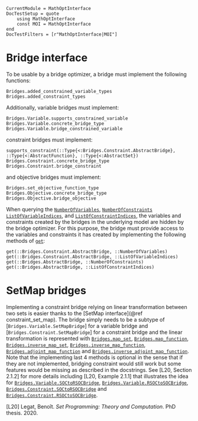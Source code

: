 ```@meta
CurrentModule = MathOptInterface
DocTestSetup = quote
    using MathOptInterface
    const MOI = MathOptInterface
end
DocTestFilters = [r"MathOptInterface|MOI"]
```

# Bridge interface

To be usable by a bridge optimizer, a bridge must implement the following
functions:
```@docs
Bridges.added_constrained_variable_types
Bridges.added_constraint_types
```
Additionally, variable bridges must implement:
```@docs
Bridges.Variable.supports_constrained_variable
Bridges.Variable.concrete_bridge_type
Bridges.Variable.bridge_constrained_variable
```
constraint bridges must implement:
```@docs
supports_constraint(::Type{<:Bridges.Constraint.AbstractBridge}, ::Type{<:AbstractFunction}, ::Type{<:AbstractSet})
Bridges.Constraint.concrete_bridge_type
Bridges.Constraint.bridge_constraint
```
and objective bridges must implement:
```@docs
Bridges.set_objective_function_type
Bridges.Objective.concrete_bridge_type
Bridges.Objective.bridge_objective
```

When querying the [`NumberOfVariables`](@ref), [`NumberOfConstraints`](@ref)
[`ListOfVariableIndices`](@ref), and [`ListOfConstraintIndices`](@ref), the
variables and constraints created by the bridges in the underlying model are
hidden by the bridge optimizer. For this purpose, the bridge must provide
access to the variables and constraints it has created by implementing the
following methods of [`get`](@ref):
```@docs
get(::Bridges.Constraint.AbstractBridge, ::NumberOfVariables)
get(::Bridges.Constraint.AbstractBridge, ::ListOfVariableIndices)
get(::Bridges.AbstractBridge, ::NumberOfConstraints)
get(::Bridges.AbstractBridge, ::ListOfConstraintIndices)
```

# SetMap bridges

Implementing a constraint bridge relying on linear transformation between two
sets is easier thanks to the [SetMap interface](@ref constraint_set_map).
The bridge simply needs to be a subtype of [`Bridges.Variable.SetMapBridge`]
for a variable bridge and [`Bridges.Constraint.SetMapBridge`] for a constraint
bridge and the linear transformation is represented with
[`Bridges.map_set`](@ref),
[`Bridges.map_function`](@ref),
[`Bridges.inverse_map_set`](@ref),
[`Bridges.inverse_map_function`](@ref),
[`Bridges.adjoint_map_function`](@ref) and
[`Bridges.inverse_adjoint_map_function`](@ref).
Note that the implementing last 4 methods is optional in the sense that if they
are not implemented, bridging constraint would still work but some features
would be missing as described in the docstrings.
See [L20, Section 2.1.2] for more details including [L20, Example 2.1.1] that
illustrates the idea for
[`Bridges.Variable.SOCtoRSOCBridge`](@ref),
[`Bridges.Variable.RSOCtoSOCBridge`](@ref),
[`Bridges.Constraint.SOCtoRSOCBridge`](@ref) and
[`Bridges.Constraint.RSOCtoSOCBridge`](@ref).

[L20] Legat, Benoît. *Set Programming: Theory and Computation*. PhD thesis. 2020.
